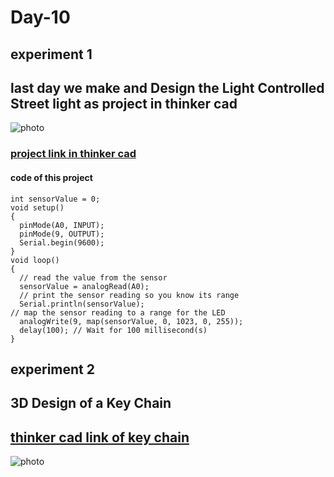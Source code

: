# Day-10
## experiment 1
## last day we make and Design the Light Controlled Street light as project in thinker cad
![photo](https://github.com/muhammedanshid/anshid-10-days-internship/blob/main/img/Assignmentofanshid.png)
### [project link in thinker cad](https://www.tinkercad.com/things/9A8lrZIFfTY-light-controlled-street-light-project/editel)
#### code of this project
```
int sensorValue = 0;
void setup()
{
  pinMode(A0, INPUT);
  pinMode(9, OUTPUT);
  Serial.begin(9600);
}
void loop()
{
  // read the value from the sensor
  sensorValue = analogRead(A0);
  // print the sensor reading so you know its range
  Serial.println(sensorValue);
// map the sensor reading to a range for the LED
  analogWrite(9, map(sensorValue, 0, 1023, 0, 255));
  delay(100); // Wait for 100 millisecond(s)
}
```
## experiment 2
## 3D Design of a Key Chain
## [thinker cad link of key chain](https://www.tinkercad.com/things/j4JEHERltaX-anshid-logo/edit)
![photo]()
